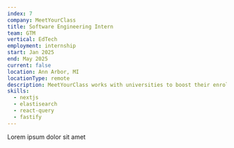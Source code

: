 ```yaml
---
index: 7
company: MeetYourClass
title: Software Engineering Intern
team: GTM
vertical: EdTech
employment: internship
start: Jan 2025
end: May 2025
current: false
location: Ann Arbor, MI
locationType: remote
description: MeetYourClass works with universities to boost their enrollment funnels by leveraging Gen Z's go-to platforms. I worked on the core product and growth, running experiments to specifically track top-of-funnel user behavior and convert them to customers.
skills:
  - nextjs
  - elastisearch
  - react-query
  - fastify
---
```


Lorem ipsum dolor sit amet

